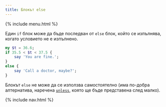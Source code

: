 ```yaml
---
title: Блокът else
---
```


{% include menu.html %}

Един `if` блок може да бъде последван от `else` блок, който се изпълнява, когато условието не е изпълнено.

```raku
my $t = 36.6;
if 35.5 < $t < 37.5 {
    say 'You are fine.';
}
else {
    say 'Call a doctor, maybe?';
}
```

Блокът `else` не може да се използва самостоятелно (има по-добра алтернатива, наречена [`unless`](../unless), която ще бъде представена след малко).

{% include nav.html %}